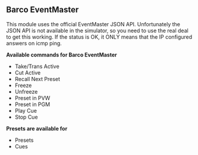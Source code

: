
## Barco EventMaster
This module uses the official EventMaster JSON API. Unfortunately the JSON API is not available in the simulator, so you need to use the real deal to get this working. If the status is OK, it ONLY means that the IP configured answers on icmp ping.


**Available commands for Barco EventMaster**

* Take/Trans Active
* Cut Active
* Recall Next Preset
* Freeze
* Unfreeze
* Preset in PVW
* Preset in PGM
* Play Cue
* Stop Cue

**Presets are available for**
* Presets
* Cues
